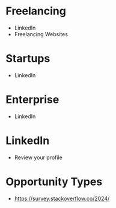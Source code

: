 # Freelancing
* LinkedIn
* Freelancing Websites

# Startups
* LinkedIn

# Enterprise
* LinkedIn

# LinkedIn
* Review your profile

# Opportunity Types
* https://survey.stackoverflow.co/2024/